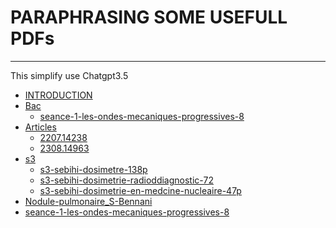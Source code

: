 # PARAPHRASING SOME USEFULL PDFs
---------------------------------

This simplify use Chatgpt3.5

- [INTRODUCTION](./README.md)
- [Bac]()
    - [seance-1-les-ondes-mecaniques-progressives-8](./bac-seance-1-les-ondes-mecaniques-progressives-8.md)
- [Articles]()
    - [2207.14238](./2207.14238.md)
    - [2308.14963](./2308.14963.md)
- [s3]()
    - [s3-sebihi-dosimetre-138p](./s3-sebihi-dosimetre-138p.md)
    - [s3-sebihi-dosimetrie-radioddiagnostic-72](./s3-sebihi-dosimetrie-radioddiagnostic-72.md)
    - [s3-sebihi-dosimetrie-en-medcine-nucleaire-47p](./s3-sebihi-dosimetrie-en-medcine-nucleaire-47p.md)
- [Nodule-pulmonaire_S-Bennani](./Nodule-pulmonaire_S-Bennani.md)
- [seance-1-les-ondes-mecaniques-progressives-8](./seance-1-les-ondes-mecaniques-progressives-8.md)
